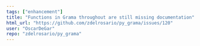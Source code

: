 ```yaml
---
tags: ["enhancement"]
title: "Functions in Grama throughout are still missing documentation"
html_url: "https://github.com/zdelrosario/py_grama/issues/120"
user: "OscarDeGar"
repo: "zdelrosario/py_grama"
---
```


